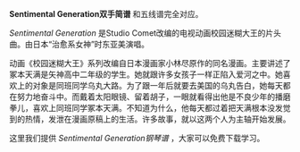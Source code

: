 

**Sentimental Generation双手简谱** 和五线谱完全对应。

_Sentimental Generation_ 是Studio Comet改编的电视动画校园迷糊大王的片头曲。由日本“治愈系女神”时东亚美演唱。

动画《校园迷糊大王》系列改编自日本漫画家小林尽原作的同名漫画。主要讲述了冢本天满是矢神高中二年级的学生。她就跟许多女孩子一样正陷入爱河之中。她喜欢上的对象是同班同学乌丸大路。为了跟一年后就要去美国的乌丸告白，她每天都在努力地奋斗中。而戴着太阳眼镜、留着胡子，一眼就看得出他是不良少年的播磨拳儿，喜欢上同班同学冢本天满。不知道为什么，他每天都过着把天满根本没发觉到的热情，发泄在漫画原稿上的生活。许多故事，就以这两个人为主轴开始发展。

这里我们提供 _Sentimental Generation钢琴谱_ ，大家可以免费下载学习。

